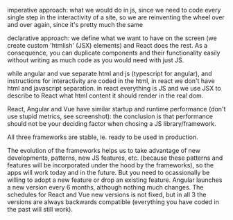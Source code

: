 imperative approach: what we would do in js, since we need to code every single step in the interactivity of a site, so we are reinventing the wheel over and over again, since it's pretty much the same

declarative approach: we define what we want to have on the screen (we create custom 'htmlish' (JSX) elements) and React does the rest. As a consequence, you can duplicate components and their functionality easily without writing as much code as you would need with just JS.

while angular and vue separate html and js (typescript for angular), and instructions for interactivity are coded in the html, in react we don't have html and javascript separation. in react everything is JS and we use JSX to describe to React what html content it should render in the real dom.

React, Angular and Vue have similar startup and runtime performance (don't use stupid metrics, see screenshot): the conclusion is that performance should not be your deciding factor when chosing a JS library/framework.

All three frameworks are stable, ie. ready to be used in production.

The evolution of the frameworks helps us to take advantage of new developments, patterns, new JS features, etc. (because these patterns and features will be incorporated under the hood by the frameworks), so the apps will work today and in the future. But you need to ocassionally be willing to adopt a new feature or drop an existing feature. Angular launches a new version every 6 months, although nothing much changes. The schedules for React and Vue new versions is not fixed, but in all 3 the versions are always backwards compatible (everything you have coded in the past will still work).
